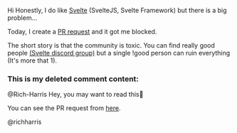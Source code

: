 <script>
	import OtherContent from ':lib/OtherContent.svelte'
	import TheGithubComment from './TheGithubComment.md'
</script>

Hi
Honestly, I do like [Svelte](https://svelte.dev) (SvelteJS, Svelte Framework) but there is a big problem...

Today, I create a [PR request](https://github.com/sveltejs/svelte/pull/6851) and it got me blocked.

The short story is that the community is toxic. You can find really good people [(Svelte discord group)](https://svelte.dev/chat) but a single !good person can ruin everything (It's more that 1).

### This is my deleted comment content:

@Rich-Harris Hey, you may want to read this🙂

<OtherContent>
	<TheGithubComment />
</OtherContent>

You can see the PR request from [here](https://github.com/sveltejs/svelte/pull/6851).

@richharris
